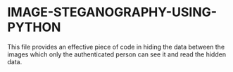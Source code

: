 # IMAGE-STEGANOGRAPHY-USING-PYTHON
This file provides an effective piece of code in hiding the data between the images which only the authenticated person can see it and read the hidden data.
